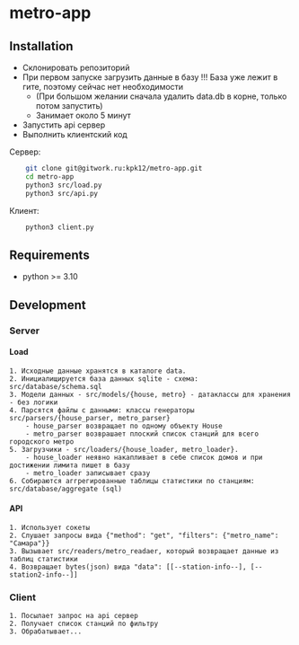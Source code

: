 # metro-app



## Installation
- Склонировать репозиторий
- При первом запуске загрузить данные в базу !!! База уже лежит в гите, поэтому сейчас нет необходимости 
  - (При большом желании сначала удалить data.db в корне, только потом запустить)
  - Занимает около 5 минут
- Запустить api сервер
- Выполнить клиентский код

Сервер:
```bash
    git clone git@gitwork.ru:kpk12/metro-app.git
    cd metro-app
    python3 src/load.py
    python3 src/api.py
```
Клиент:
```bash
    python3 client.py
```

## Requirements
- python >= 3.10

## Development
### Server
#### Load
    1. Исходные данные хранятся в каталоге data.
    2. Инициалищируется база данных sqlite - схема: src/database/schema.sql
    3. Модели данных - src/models/{house, metro} - датаклассы для хранения - без логики
    4. Парсятся файлы с данными: классы генераторы src/parsers/{house_parser, metro_parser}
        - house_parser возвращает по одному объекту House
        - metro_parser возврашает плоский список станций для всего городского метро
    5. Загрузчики - src/loaders/{house_loader, metro_loader}. 
        - house_loader неявно накапливает в себе список домов и при достижении лимита пишет в базу
        - metro_loader записывает сразу
    6. Собираются аггрегированные таблицы статистики по станциям: src/database/aggregate (sql)
#### API
    1. Использует сокеты 
    2. Слушает запросы вида {"method": "get", "filters": {"metro_name": "Самара"}}
    3. Вызывает src/readers/metro_readaer, который возвращает данные из таблиц статистики
    4. Возвращает bytes(json) вида "data": [[--station-info--], [--station2-info--]]

### Client
    1. Посылает запрос на api сервер
    2. Получает список станций по фильтру
    3. Обрабатывает...
